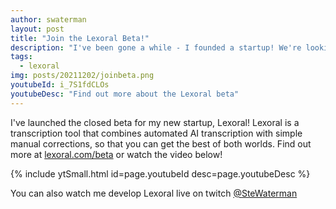 ```yaml
---
author: swaterman
layout: post
title: "Join the Lexoral Beta!"
description: "I've been gone a while - I founded a startup! We're looking for people to join the closed beta."
tags:
  - lexoral
img: posts/20211202/joinbeta.png
youtubeId: i_7S1fdCLOs
youtubeDesc: "Find out more about the Lexoral beta"
---
```

I've launched the closed beta for my new startup, Lexoral!
Lexoral is a transcription tool that combines automated AI transcription with simple manual corrections, so that you can get the best of both worlds.
Find out more at <a href="https://lexoral.com/beta">lexoral.com/beta</a> or watch the video below!

{% include ytSmall.html id=page.youtubeId desc=page.youtubeDesc %}

You can also watch me develop Lexoral live on twitch <a href="https://twitch.tv/stewaterman">@SteWaterman</a>
